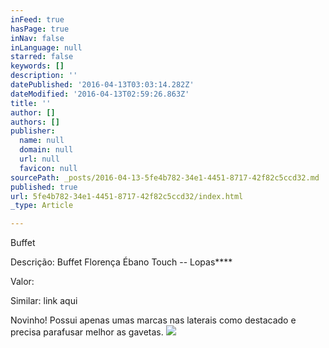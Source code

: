 ```yaml
---
inFeed: true
hasPage: true
inNav: false
inLanguage: null
starred: false
keywords: []
description: ''
datePublished: '2016-04-13T03:03:14.282Z'
dateModified: '2016-04-13T02:59:26.863Z'
title: ''
author: []
authors: []
publisher:
  name: null
  domain: null
  url: null
  favicon: null
sourcePath: _posts/2016-04-13-5fe4b782-34e1-4451-8717-42f82c5ccd32.md
published: true
url: 5fe4b782-34e1-4451-8717-42f82c5ccd32/index.html
_type: Article

---
```

Buffet

Descrição: Buffet Florença Ébano Touch -- Lopas****

Valor:

Similar: link aqui

Novinho! Possui apenas umas marcas nas laterais como destacado e precisa parafusar melhor as gavetas.
![](https://the-grid-user-content.s3-us-west-2.amazonaws.com/3f44f5f8-7028-46d5-85a3-1b11ecb25134.jpg)